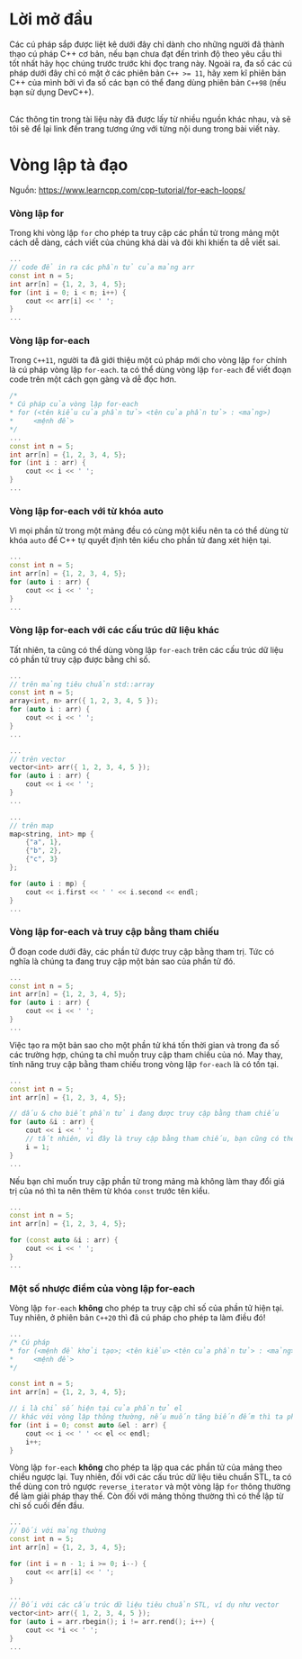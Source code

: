 # Lời mở đầu
Các cú pháp sắp được liệt kê dưới đây chỉ dành cho những người đã thành thạo cú pháp C++ cơ bản, nếu bạn chưa đạt đến trình độ theo yêu cầu thì tốt nhất hãy học chúng trước trước khi đọc trang này. Ngoài ra, đa số các cú pháp dưới đây chỉ có mặt ở các phiên bản `C++ >= 11`, hãy xem kĩ phiên bản C++ của mình bởi vì đa số các bạn có thể đang dùng phiên bản `C++98` (nếu bạn sử dụng DevC++).

<br>
Các thông tin trong tài liệu này đã được lấy từ nhiều nguồn khác nhau, và sẽ tôi sẽ để lại link đến trang tương ứng với từng nội dung trong bài viết này.

# Vòng lập tà đạo
Nguồn: https://www.learncpp.com/cpp-tutorial/for-each-loops/
### Vòng lập for
Trong khi vòng lập `for` cho phép ta truy cập các phần tử trong mảng một cách dễ dàng, cách viết của chúng khá dài và đôi khi khiến ta dễ viết sai.
```cpp
...
// code để in ra các phần tử của mảng arr
const int n = 5;
int arr[n] = {1, 2, 3, 4, 5};
for (int i = 0; i < n; i++) {
    cout << arr[i] << ' ';
}
...
```
### Vòng lập for-each
Trong `C++11`, người ta đã giới thiệu một cú pháp mới cho vòng lập `for` chính là cú pháp vòng lập `for-each`. ta có thể dùng vòng lập `for-each` để viết đoạn code trên một cách gọn gàng và dễ đọc hơn.
```cpp
/*
* Cú pháp của vòng lập for-each
* for (<tên kiểu của phần tử> <tên của phần tử> : <mảng>)
*     <mệnh đề>
*/
...
const int n = 5;
int arr[n] = {1, 2, 3, 4, 5};
for (int i : arr) {
    cout << i << ' ';
}
...
```
### Vòng lập for-each với từ khóa auto
Vì mọi phần tử trong một mảng đều có cùng một kiểu nên ta có thể dùng từ khóa `auto` để C++ tự quyết định tên kiểu cho phần tử đang xét hiện tại.
```cpp
...
const int n = 5;
int arr[n] = {1, 2, 3, 4, 5};
for (auto i : arr) {
    cout << i << ' ';
}
...
```
### Vòng lập for-each với các cấu trúc dữ liệu khác
Tất nhiên, ta cũng có thể dùng vòng lập `for-each` trên các cấu trúc dữ liệu có phần tử truy cập được bằng chỉ số.
```cpp
...
// trên mảng tiêu chuẩn std::array
const int n = 5;
array<int, n> arr({ 1, 2, 3, 4, 5 });
for (auto i : arr) {
    cout << i << ' ';
} 
...

...
// trên vector
vector<int> arr({ 1, 2, 3, 4, 5 });
for (auto i : arr) {
    cout << i << ' ';
}
...

...
// trên map
map<string, int> mp {
    {"a", 1},
    {"b", 2},
    {"c", 3}
};

for (auto i : mp) {
    cout << i.first << ' ' << i.second << endl;
}
...
```
### Vòng lập for-each và truy cập bằng tham chiếu
Ở đoạn code dưới đây, các phần tử được truy cập bằng tham trị. Tức có nghĩa là chúng ta đang truy cập một bản sao của phần tử đó.
```cpp
...
const int n = 5;
int arr[n] = {1, 2, 3, 4, 5};
for (auto i : arr) {
    cout << i << ' ';
}
...
```
Việc tạo ra một bản sao cho một phần tử khá tốn thời gian và trong đa số các trường hợp, chúng ta chỉ muốn truy cập tham chiếu của nó. May thay, tính năng truy cập bằng tham chiếu trong vòng lập `for-each` là có tồn tại.
```cpp
...
const int n = 5;
int arr[n] = {1, 2, 3, 4, 5};

// dấu & cho biết phần tử i đang được truy cập bằng tham chiếu
for (auto &i : arr) {
    cout << i << ' ';
    // tất nhiên, vì đây là truy cập bằng tham chiếu, bạn cũng có thể trực tiếp thay đổi giá trị của phần tử đó
    i = 1;
}
...
```
Nếu bạn chỉ muốn truy cập phần tử trong mảng mà không làm thay đổi giá trị của nó thì ta nên thêm từ khóa `const` trước tên kiểu.
```cpp
...
const int n = 5;
int arr[n] = {1, 2, 3, 4, 5};

for (const auto &i : arr) {
    cout << i << ' ';
}
...
```
### Một số nhược điểm của vòng lập for-each
Vòng lập `for-each` **không** cho phép ta truy cập chỉ số của phần tử hiện tại. Tuy nhiên, ở phiên bản `C++20` thì đã cú pháp cho phép ta làm điều đó!
```cpp
...
/* Cú pháp 
* for (<mệnh đề khởi tạo>; <tên kiểu> <tên của phần tử> : <mảng>)
*     <mệnh đề>
*/

const int n = 5;
int arr[n] = {1, 2, 3, 4, 5};

// i là chỉ số hiện tại của phần tử el
// khác với vòng lập thông thường, nếu muốn tăng biến đếm thì ta phải tăng nó bên trong vòng lập
for (int i = 0; const auto &el : arr) {
    cout << i << ' ' << el << endl;
    i++;
}
```
Vòng lập `for-each` **không** cho phép ta lặp qua các phần tử của mảng theo chiều ngược lại. Tuy nhiên, đối với các cấu trúc dữ liệu tiêu chuẩn STL, ta có thể dùng con trỏ ngược `reverse_iterator` và một vòng lập `for` thông thường để làm giải pháp thay thế. Còn đối với mảng thông thường thì có thể lập từ chỉ số cuối đến đầu.
```cpp
...
// Đối với mảng thường
const int n = 5;
int arr[n] = {1, 2, 3, 4, 5};

for (int i = n - 1; i >= 0; i--) {
    cout << arr[i] << ' ';
}

...
// Đối với các cấu trúc dữ liệu tiêu chuẩn STL, ví dụ như vector
vector<int> arr({ 1, 2, 3, 4, 5 });
for (auto i = arr.rbegin(); i != arr.rend(); i++) {
    cout << *i << ' ';
}
...
```

